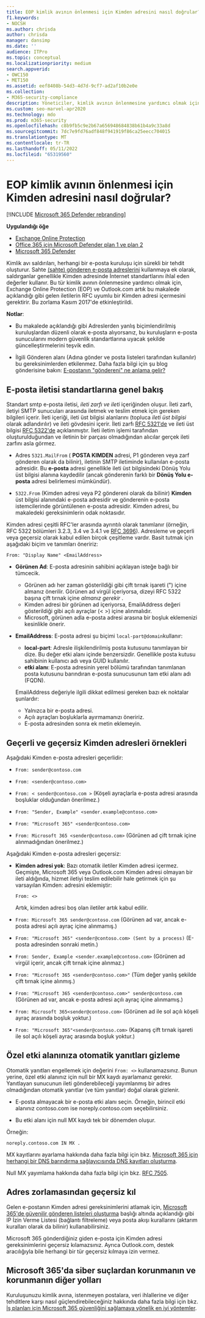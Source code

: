 ```yaml
---
title: EOP kimlik avının önlenmesi için Kimden adresini nasıl doğrular?
f1.keywords:
- NOCSH
ms.author: chrisda
author: chrisda
manager: dansimp
ms.date: ''
audience: ITPro
ms.topic: conceptual
ms.localizationpriority: medium
search.appverid:
- OWC150
- MET150
ms.assetid: eef8408b-54d3-4d7d-9cf7-ad2af10b2e0e
ms.collection:
- M365-security-compliance
description: Yöneticiler, kimlik avının önlenmesine yardımcı olmak için Exchange Online Protection (EOP) ve Outlook.com tarafından kabul edilen veya reddedilen e-posta adresi türleri hakkında bilgi edinebilir.
ms.custom: seo-marvel-apr2020
ms.technology: mdo
ms.prod: m365-security
ms.openlocfilehash: c8b9fb5c9e2b67a656948684838b61b4a9c33a8d
ms.sourcegitcommit: 7dc7e9fd76adf848f941919f86ca25eecc704015
ms.translationtype: MT
ms.contentlocale: tr-TR
ms.lasthandoff: 05/11/2022
ms.locfileid: "65319560"
---
```

# <a name="how-eop-validates-the-from-address-to-prevent-phishing"></a>EOP kimlik avının önlenmesi için Kimden adresini nasıl doğrular?

[!INCLUDE [Microsoft 365 Defender rebranding](../includes/microsoft-defender-for-office.md)]

**Uygulandığı öğe**
- [Exchange Online Protection](exchange-online-protection-overview.md)
- [Office 365 için Microsoft Defender plan 1 ve plan 2](defender-for-office-365.md)
- [Microsoft 365 Defender](../defender/microsoft-365-defender.md)

Kimlik avı saldırıları, herhangi bir e-posta kuruluşu için sürekli bir tehdit oluşturur. Sahte [(sahte) gönderen e-posta adreslerini](anti-spoofing-protection.md) kullanmaya ek olarak, saldırganlar genellikle Kimden adresinde İnternet standartlarını ihlal eden değerler kullanır. Bu tür kimlik avının önlenmesine yardımcı olmak için, Exchange Online Protection (EOP) ve Outlook.com artık bu makalede açıklandığı gibi gelen iletilerin RFC uyumlu bir Kimden adresi içermesini gerektirir. Bu zorlama Kasım 2017'de etkinleştirildi.

**Notlar**:

- Bu makalede açıklandığı gibi Adreslerden yanlış biçimlendirilmiş kuruluşlardan düzenli olarak e-posta alıyorsanız, bu kuruluşların e-posta sunucularını modern güvenlik standartlarına uyacak şekilde güncelleştirmelerini teşvik edin.

- İlgili Gönderen alanı (Adına gönder ve posta listeleri tarafından kullanılır) bu gereksinimlerden etkilenmez. Daha fazla bilgi için şu blog gönderisine bakın: [E-postanın "göndereni" ne anlama gelir?](/archive/blogs/tzink/what-do-we-mean-when-we-refer-to-the-sender-of-an-email)

## <a name="an-overview-of-email-message-standards"></a>E-posta iletisi standartlarına genel bakış

Standart smtp e-posta iletisi, *ileti zarfı ve ileti* içeriğinden oluşur. İleti zarfı, iletiyi SMTP sunucuları arasında iletmek ve teslim etmek için gereken bilgileri içerir. İleti içeriği, ileti üst bilgisi alanlarını (topluca *ileti üst bilgisi* olarak adlandırılır) ve ileti gövdesini içerir. İleti zarfı [RFC 5321'de](https://tools.ietf.org/html/rfc5321) ve ileti üst bilgisi [RFC 5322'de](https://tools.ietf.org/html/rfc5322) açıklanmıştır. İleti iletim işlemi tarafından oluşturulduğundan ve iletinin bir parçası olmadığından alıcılar gerçek ileti zarfını asla görmez.

- Adres `5321.MailFrom` ( **POSTA KIMDEN** adresi, P1 gönderen veya zarf gönderen olarak da bilinir), iletinin SMTP iletiminde kullanılan e-posta adresidir. Bu **e-posta** adresi genellikle ileti üst bilgisindeki Dönüş Yolu üst bilgisi alanına kaydedilir (ancak gönderenin farklı bir **Dönüş Yolu e-posta** adresi belirlemesi mümkündür).

- `5322.From` (Kimden adresi veya P2 göndereni olarak da bilinir) **Kimden** üst bilgisi alanındaki e-posta adresidir ve gönderenin e-posta istemcilerinde görüntülenen e-posta adresidir. Kimden adresi, bu makaledeki gereksinimlerin odak noktasıdır.

Kimden adresi çeşitli RFC'ler arasında ayrıntılı olarak tanımlanır (örneğin, RFC 5322 bölümleri 3.2.3, 3.4 ve 3.4.1 ve [RFC 3696](https://tools.ietf.org/html/rfc3696)). Adresleme ve geçerli veya geçersiz olarak kabul edilen birçok çeşitleme vardır. Basit tutmak için aşağıdaki biçim ve tanımları öneririz:

`From: "Display Name" <EmailAddress>`

- **Görünen Ad**: E-posta adresinin sahibini açıklayan isteğe bağlı bir tümcecik.

  - Görünen adı her zaman gösterildiği gibi çift tırnak işareti (") içine almanız önerilir. Görünen ad virgül içeriyorsa, dizeyi RFC 5322 başına çift tırnak içine _almanız gerekir_ .
  - Kimden adresi bir görünen ad içeriyorsa, EmailAddress değeri gösterildiği gibi açılı ayraçlar (< >) içine alınmalıdır.
  - Microsoft, görünen adla e-posta adresi arasına bir boşluk eklemenizi kesinlikle önerir.

- **EmailAddress**: E-posta adresi şu biçimi `local-part@domain`kullanır:

  - **local-part**: Adresle ilişkilendirilmiş posta kutusunu tanımlayan bir dize. Bu değer etki alanı içinde benzersizdir. Genellikle posta kutusu sahibinin kullanıcı adı veya GUID kullanılır.
  - **etki alanı**: E-posta adresinin yerel bölümü tarafından tanımlanan posta kutusunu barındıran e-posta sunucusunun tam etki alanı adı (FQDN).

  EmailAddress değeriyle ilgili dikkat edilmesi gereken bazı ek noktalar şunlardır:

  - Yalnızca bir e-posta adresi.
  - Açılı ayraçları boşluklarla ayırmamanızı öneririz.
  - E-posta adresinden sonra ek metin eklemeyin.

## <a name="examples-of-valid-and-invalid-from-addresses"></a>Geçerli ve geçersiz Kimden adresleri örnekleri

Aşağıdaki Kimden e-posta adresleri geçerlidir:

- `From: sender@contoso.com`

- `From: <sender@contoso.com>`

- `From: < sender@contoso.com >` (Köşeli ayraçlarla e-posta adresi arasında boşluklar olduğundan önerilmez.)

- `From: "Sender, Example" <sender.example@contoso.com>`

- `From: "Microsoft 365" <sender@contoso.com>`

- `From: Microsoft 365 <sender@contoso.com>` (Görünen ad çift tırnak içine alınmadığından önerilmez.)

Aşağıdaki Kimden e-posta adresleri geçersiz:

- **Kimden adresi yok**: Bazı otomatik iletiler Kimden adresi içermez. Geçmişte, Microsoft 365 veya Outlook.com Kimden adresi olmayan bir ileti aldığında, hizmet iletiyi teslim edilebilir hale getirmek için şu varsayılan Kimden: adresini eklemiştir:

  `From: <>`

  Artık, kimden adresi boş olan iletiler artık kabul edilir.

- `From: Microsoft 365 sender@contoso.com` (Görünen ad var, ancak e-posta adresi açılı ayraç içine alınmamış.)

- `From: "Microsoft 365" <sender@contoso.com> (Sent by a process)` (E-posta adresinden sonraki metin.)

- `From: Sender, Example <sender.example@contoso.com>` (Görünen ad virgül içerir, ancak çift tırnak içine alınmaz.)

- `From: "Microsoft 365 <sender@contoso.com>"` (Tüm değer yanlış şekilde çift tırnak içine alınmış.)

- `From: "Microsoft 365 <sender@contoso.com>" sender@contoso.com` (Görünen ad var, ancak e-posta adresi açılı ayraç içine alınmamış.)

- `From: Microsoft 365<sender@contoso.com>` (Görünen ad ile sol açılı köşeli ayraç arasında boşluk yoktur.)

- `From: "Microsoft 365"<sender@contoso.com>` (Kapanış çift tırnak işareti ile sol açılı köşeli ayraç arasında boşluk yoktur.)

## <a name="suppress-auto-replies-to-your-custom-domain"></a>Özel etki alanınıza otomatik yanıtları gizleme

Otomatik yanıtları engellemek için değerini `From: <>` kullanamazsınız. Bunun yerine, özel etki alanınız için null bir MX kaydı ayarlamanız gerekir. Yanıtlayan sunucunun ileti gönderebileceği yayımlanmış bir adres olmadığından otomatik yanıtlar (ve tüm yanıtlar) doğal olarak gizlenir.

- E-posta almayacak bir e-posta etki alanı seçin. Örneğin, birincil etki alanınız contoso.com ise noreply.contoso.com seçebilirsiniz.

- Bu etki alanı için null MX kaydı tek bir dönemden oluşur.

Örneğin:

```text
noreply.contoso.com IN MX .
```

MX kayıtlarını ayarlama hakkında daha fazla bilgi için bkz. [Microsoft 365 için herhangi bir DNS barındırma sağlayıcısında DNS kayıtları oluşturma](../../admin/get-help-with-domains/create-dns-records-at-any-dns-hosting-provider.md).

Null MX yayımlama hakkında daha fazla bilgi için bkz. [RFC 7505](https://tools.ietf.org/html/rfc7505).

## <a name="override-from-address-enforcement"></a>Adres zorlamasından geçersiz kıl

Gelen e-postanın Kimden adresi gereksinimlerini atlamak için, [Microsoft 365'de güvenilir gönderen listeleri oluşturma](create-safe-sender-lists-in-office-365.md) başlığı altında açıklandığı gibi IP İzin Verme Listesi (bağlantı filtreleme) veya posta akışı kurallarını (aktarım kuralları olarak da bilinir) kullanabilirsiniz.

Microsoft 365 gönderdiğiniz giden e-posta için Kimden adresi gereksinimlerini geçersiz kılamazsınız. Ayrıca Outlook.com, destek aracılığıyla bile herhangi bir tür geçersiz kılmaya izin vermez.

## <a name="other-ways-to-prevent-and-protect-against-cybercrimes-in-microsoft-365"></a>Microsoft 365'da siber suçlardan korunmanın ve korunmanın diğer yolları

Kuruluşunuzu kimlik avına, istenmeyen postalara, veri ihlallerine ve diğer tehditlere karşı nasıl güçlendirebileceğiniz hakkında daha fazla bilgi için bkz. [İş planları için Microsoft 365 güvenliğini sağlamaya yönelik en iyi yöntemler](../../admin/security-and-compliance/secure-your-business-data.md).
